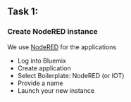 ## Task 1:
### Create NodeRED instance

We use [NodeRED](http://www.nodered.org) for the applications

- Log into Bluemix
- Create application
- Select Boilerplate: NodeRED (or IOT)
- Provide a name
- Launch your new instance
